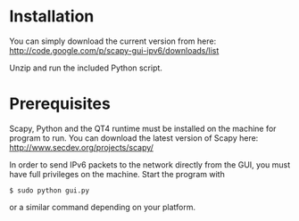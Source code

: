 # Installation #

You can simply download the current version from here: http://code.google.com/p/scapy-gui-ipv6/downloads/list

Unzip and run the included Python script.


# Prerequisites #

Scapy, Python and the QT4 runtime must be installed on the machine for program to run.
You can download the latest version of Scapy here: http://www.secdev.org/projects/scapy/


In order to send IPv6 packets to the network directly from the GUI, you must have full privileges on the machine. Start the program with

```
$ sudo python gui.py
```

or a similar command depending on your platform.